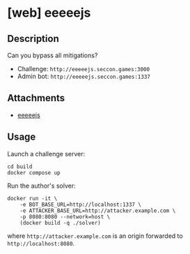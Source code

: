 # [web] eeeeejs

## Description

Can you bypass all mitigations?

- Challenge: `http://eeeeejs.seccon.games:3000`
- Admin bot: `http://eeeeejs.seccon.games:1337`

## Attachments

- [eeeeejs](files/eeeeejs)

## Usage

Launch a challenge server:

```
cd build
docker compose up
```

Run the author's solver:

```
docker run -it \
    -e BOT_BASE_URL=http://localhost:1337 \
    -e ATTACKER_BASE_URL=http://attacker.example.com \
    -p 8080:8080 --network=host \
    (docker build -q ./solver)
```

where `http://attacker.example.com` is an origin forwarded to `http://localhost:8080`.
